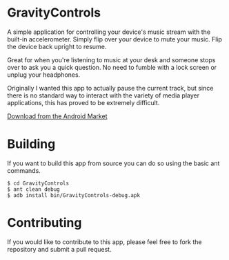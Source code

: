 GravityControls
===============
A simple application for controlling your device's music stream
with the built-in accelerometer. Simply flip over your device to
mute your music. Flip the device back upright to resume.

Great for when you're listening to music at your desk and someone
stops over to ask you a quick question. No need to fumble with a 
lock screen or unplug your headphones.

Originally I wanted this app to actually pause the current track, but
since there is no standard way to interact with the variety of
media player applications, this has proved to be extremely difficult.

[Download from the Android Market][market-link]

Building
========
If you want to build this app from source you can do so using the basic
ant commands.

    $ cd GravityControls
    $ ant clean debug
    $ adb install bin/GravityControls-debug.apk

Contributing
============
If you would like to contribute to this app, please feel free to fork
the repository and submit a pull request.

[market-link]: https://market.android.com/details?id=com.tristanwaddington.gravitycontrols
